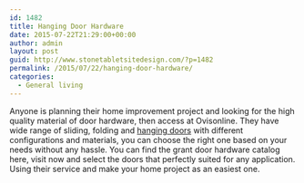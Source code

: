 ```yaml
---
id: 1482
title: Hanging Door Hardware
date: 2015-07-22T21:29:00+00:00
author: admin
layout: post
guid: http://www.stonetabletsitedesign.com/?p=1482
permalink: /2015/07/22/hanging-door-hardware/
categories:
  - General living
---
```

Anyone is planning their home improvement project and looking for the high quality material of door hardware, then access at Ovisonline. They have wide range of sliding, folding and [hanging doors](http://www.ovisonline.com/Grant-Door-Hardware-C183.aspx) with different configurations and materials, you can choose the right one based on your needs without any hassle. You can find the grant door hardware catalog here, visit now and select the doors that perfectly suited for any application. Using their service and make your home project as an easiest one.